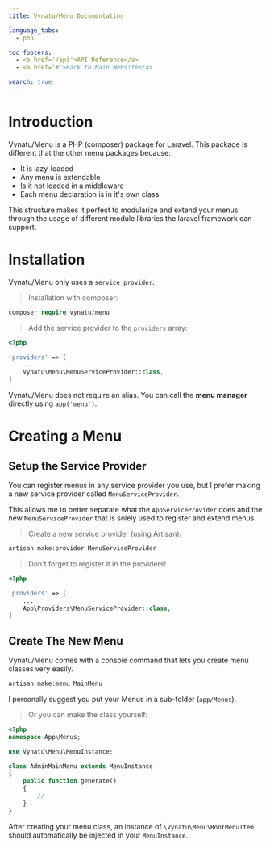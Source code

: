 ```yaml
---
title: Vynatu/Menu Documentation

language_tabs:
  - php

toc_footers:
  - <a href='/api'>API Reference</a>
  - <a href='#'>Back to Main Website</a>

search: true
---
```


# Introduction
Vynatu/Menu is a PHP (composer) package for Laravel. This package is different that the other menu packages because:

- It is lazy-loaded
- Any menu is extendable
- Is it not loaded in a middleware
- Each menu declaration is in it's own class


This structure makes it perfect to modularize and extend your menus through the usage of different module libraries the laravel framework can support.


# Installation

Vynatu/Menu only uses a `service provider`. 

> Installation with composer:

```php
composer require vynatu/menu
```

> Add the service provider to the `providers` array:

```php
<?php 

'providers' => [
    ...
    Vynatu\Menu\MenuServiceProvider::class,
]
```

<aside class="notice">
Vynatu/Menu does not require an alias. You can call the <b>menu manager</b> directly using <code>app('menu')</code>.
</aside>

# Creating a Menu

## Setup the Service Provider

You can register menus in any service provider you use, but I prefer making a new service provider called `MenuServiceProvider`. 

This allows me to better separate what the `AppServiceProvider` does and the new `MenuServiceProvider` that is solely used to register and extend menus.

> Create a new service provider (using Artisan):

```php
artisan make:provider MenuServiceProvider
```

> Don't forget to register it in the providers!

```php
<?php 

'providers' => [
    ...
    App\Providers\MenuServiceProvider::class,
]
```

## Create The New Menu

Vynatu/Menu comes with a console command that lets you create menu classes very easily.

```php
artisan make:menu MainMenu
```
I personally suggest you put your Menus in a sub-folder (`app/Menus`).
> Or you can make the class yourself:

```php
<?php
namespace App\Menus;

use Vynatu\Menu\MenuInstance;

class AdminMainMenu extends MenuInstance
{
    public function generate()
    {
        //
    }
}

```

After creating your menu class, an instance of `\Vynatu\Menu\RootMenuItem` should automatically be injected in your `MenuInstance`.



